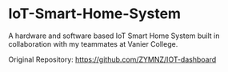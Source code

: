 # IoT-Smart-Home-System
A hardware and software based IoT Smart Home System built in collaboration with my teammates at Vanier College.

Original Repository: https://github.com/ZYMNZ/IOT-dashboard
